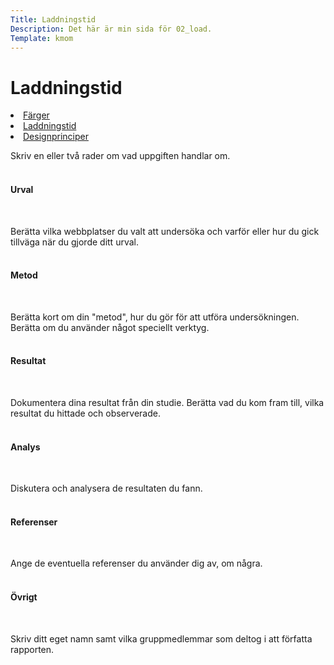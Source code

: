 ```yaml
---
Title: Laddningstid
Description: Det här är min sida för 02_load.
Template: kmom
---
```


Laddningstid
==========================

<div class="kmomreport menu">
<a href="01_colors"><li>Färger</li></a>
<a href="02_load"><li>Laddningstid</li></a>
<a href="03_design_principles"><li>Designprinciper</li></a>
</div>

<div class="kmomreport">

Skriv en eller två rader om vad uppgiften handlar om.<br><br>

<h4>Urval</h4><br>

Berätta vilka webbplatser du valt att undersöka och varför eller hur du gick tillväga när du gjorde ditt urval.<br><br>


<h4>Metod</h4><br>

Berätta kort om din "metod", hur du gör för att utföra undersökningen. Berätta om du använder något speciellt verktyg.<br><br>


<h4>Resultat</h4><br>

Dokumentera dina resultat från din studie. Berätta vad du kom fram till, vilka resultat du hittade och observerade.<br><br>


<h4>Analys</h4><br>

Diskutera och analysera de resultaten du fann.<br><br>


<h4>Referenser</h4><br>

Ange de eventuella referenser du använder dig av, om några.<br><br>


<h4>Övrigt</h4><br>

Skriv ditt eget namn samt vilka gruppmedlemmar som deltog i att författa rapporten.
</div>
